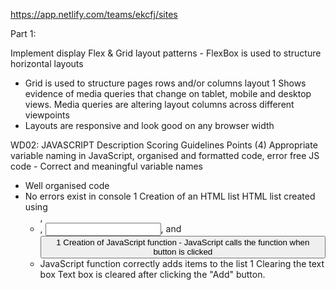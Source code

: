 https://app.netlify.com/teams/ekcfj/sites


Part 1:

Implement display Flex & Grid layout patterns	- FlexBox is used to structure horizontal layouts
- Grid is used to structure pages rows and/or columns layout	1
Shows evidence of media queries that change on tablet, mobile and desktop views.	Media queries are altering layout columns across different viewpoints
- Layouts are responsive and look good on any browser width


WD02: JAVASCRIPT
Description	Scoring Guidelines	Points (4)
Appropriate variable naming in JavaScript, organised and formatted code, error free JS code	- Correct and meaningful variable names
- Well organised code
- No errors exist in console	1
Creation of an HTML list	HTML list created using <ul>, <li>, <input>, and <button>	1
Creation of JavaScript function	- JavaScript calls the function when button is clicked
- JavaScript function correctly adds items to the list	1
Clearing the text box	Text box is cleared after clicking the "Add" button.